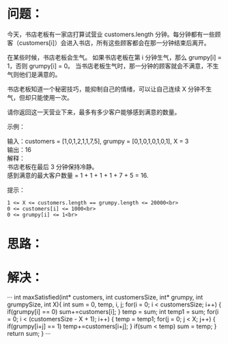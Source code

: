 问题：
======
今天，书店老板有一家店打算试营业 customers.length 分钟。每分钟都有一些顾客（customers[i]）会进入书店，所有这些顾客都会在那一分钟结束后离开。<br>

在某些时候，书店老板会生气。 如果书店老板在第 i 分钟生气，那么 grumpy[i] = 1，否则 grumpy[i] = 0。 当书店老板生气时，那一分钟的顾客就会不满意，不生气则他们是满意的。<br>

书店老板知道一个秘密技巧，能抑制自己的情绪，可以让自己连续 X 分钟不生气，但却只能使用一次。<br>

请你返回这一天营业下来，最多有多少客户能够感到满意的数量。<br>
 

示例：<br>

输入：customers = [1,0,1,2,1,1,7,5], grumpy = [0,1,0,1,0,1,0,1], X = 3<br>
输出：16<br>
解释：<br>
书店老板在最后 3 分钟保持冷静。<br>
感到满意的最大客户数量 = 1 + 1 + 1 + 1 + 7 + 5 = 16.<br>

 

提示：<br>

    1 <= X <= customers.length == grumpy.length <= 20000<br>
    0 <= customers[i] <= 1000<br>
    0 <= grumpy[i] <= 1<br>
    
思路：
======

解决：
======
···
int maxSatisfied(int* customers, int customersSize, int* grumpy, int grumpySize, int X){
    int sum = 0, temp, i, j;
	for(i = 0; i < customersSize; i++)
    {
		if(grumpy[i] == 0)
        sum+=customers[i];
	}
	temp = sum;
    int temp1 = sum;
	for(i = 0; i < (customersSize - X + 1); i++)
    {
        temp = temp1;
		for(j = 0; j < X; j++)
        {
			if(grumpy[i+j] == 1)
            temp+=customers[i+j];
		}
		if(sum < temp)
        sum = temp;
	}
	return sum;
}
···
